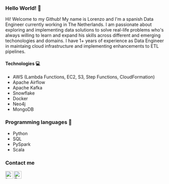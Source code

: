 ### Hello World! 👋

Hi! Welcome to my Github! My name is Lorenzo and I'm a spanish Data Engineer currently working in The Netherlands. I am passionate about exploring and implementing data solutions to solve real-life problems who's always willing to learn and expand his skills across different and emerging techonologies and domains. I have 1+ years of experience as Data Engineer in maintaing cloud infrastructure and implementing enhancements to ETL pipelines. 

#### Technologies 💻

- AWS (Lambda Functions, EC2, S3, Step Functions, CloudFormation)
- Apache Airflow
- Apache Kafka
- Snowflake
- Docker
- Neo4j
- MongoDB

### Programming languages 🐍

- Python
- SQL
- PySpark
- Scala
  
### Contact me

<a href="https://linkedin.com/in/lorenzoborreguero">
  <img align="left" alt="Lorenzo's Linkdein" width="24px" src="[https://cdn.jsdelivr.net/npm/simple-icons@v3/icons/linkedin.svg](https://i0.wp.com/gmlconsult.com/wp-content/uploads/2021/10/Illustration-of-Linkedin-icon-on-transparent-background-PNG.png?resize=400%2C400&ssl=1)" />
</a>

<a href="https://gmail.com/borreguerolorenzo@gmail.com">
  <img align="left" alt="Pavan's Twitter" width="24px" src="https://raw.githubusercontent.com/gauravghongde/social-icons/9d939e1c5b7ea4a24ac39c3e4631970c0aa1b920/SVG/Color/LinkedIN.svg" />
</a>
